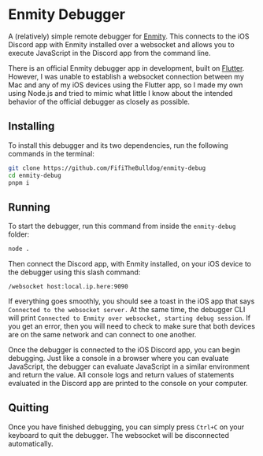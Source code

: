 # Enmity Debugger

A (relatively) simple remote debugger for [Enmity](https://enmity.app). This connects to the iOS Discord app with Enmity installed over a websocket and allows you to execute JavaScript in the Discord app from the command line. 

There is an official Enmity debugger app in development, built on [Flutter](https:flutter.dev). However, I was unable to establish a websocket connection between my Mac and any of my iOS devices using the Flutter app, so I made my own using Node.js and tried to mimic what little I know about the intended behavior of the official debugger as closely as possible.

## Installing

To install this debugger and its two dependencies, run the following commands in the terminal:

```bash
git clone https://github.com/FifiTheBulldog/enmity-debug
cd enmity-debug
pnpm i
```

## Running

To start the debugger, run this command from inside the `enmity-debug` folder:

```bash
node .
```

Then connect the Discord app, with Enmity installed, on your iOS device to the debugger using this slash command:

```
/websocket host:local.ip.here:9090
```

If everything goes smoothly, you should see a toast in the iOS app that says `Connected to the websocket server.` At the same time, the debugger CLI will print `Connected to Enmity over websocket, starting debug session`. If you get an error, then you will need to check to make sure that both devices are on the same network and can connect to one another.

Once the debugger is connected to the iOS Discord app, you can begin debugging. Just like a console in a browser where you can evaluate JavaScript, the debugger can evaluate JavaScript in a similar environment and return the value. All console logs and return values of statements evaluated in the Discord app are printed to the console on your computer.

## Quitting

Once you have finished debugging, you can simply press `Ctrl+C` on your keyboard to quit the debugger. The websocket will be disconnected automatically.
